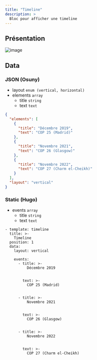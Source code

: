 ```yaml
---
title: "Timeline"
description: >
  Bloc pour afficher une timeline
---
```


## Présentation

![image](https://user-images.githubusercontent.com/7761386/171764607-94ed6bb6-8ff8-4a91-8bd7-3aa1c4577853.jpg)


## Data

### JSON (Osuny)

* layout ```enum (vertical, horizontal)```
* elements ```array```
  * title ```string```
  * text ```text```

```json
{
  "elements": [
    {
      "title": "Décembre 2019",
      "text": "COP 25 (Madrid)"
    },
    {
      "title": "Novembre 2021",
      "text": "COP 26 (Glasgow)"
    },
    {
      "title": "Novembre 2022",
      "text": "COP 27 (Charm el-Cheikh)"
    }
  ],
  "layout": "vertical"
}
```

### Static (Hugo)

* events ```array```
  * title ```string```
  * text ```text```

```
- template: timeline
  title: >-
    Timeline
  position: 1
  data:
    layout: vertical

    events:
      - title: >-
          Décembre 2019


        text: >-
          COP 25 (Madrid)


      - title: >-
          Novembre 2021


        text: >-
          COP 26 (Glasgow)


      - title: >-
          Novembre 2022


        text: >-
          COP 27 (Charm el-Cheikh)
```
